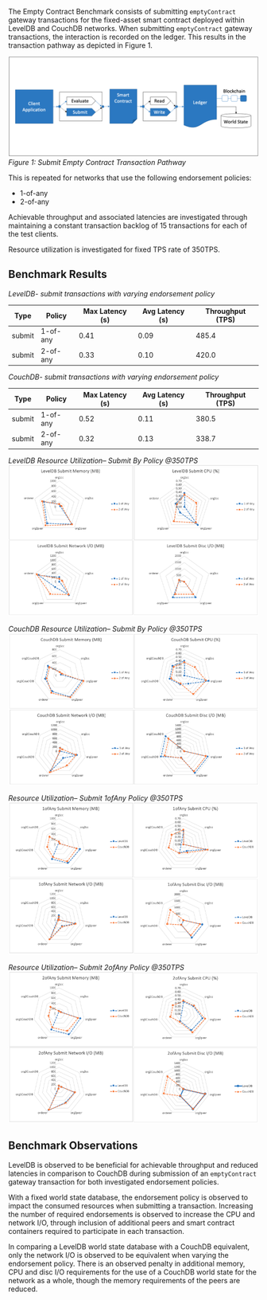 The Empty Contract Benchmark consists of submitting `emptyContract` gateway transactions for the fixed-asset smart contract deployed within LevelDB and CouchDB networks. When submitting `emptyContract` gateway transactions, the interaction is recorded on the ledger. This results in the transaction pathway as depicted in Figure 1.

![submit empty contract pathway](../../../../../diagrams/TransactionRoute_SubmitEmpty.png)*Figure 1: Submit Empty Contract Transaction Pathway*

This is repeated for networks that use the following endorsement policies:
 
 - 1-of-any
 - 2-of-any

Achievable throughput and associated latencies are investigated through maintaining a constant transaction backlog of 15 transactions for each of the test clients.

Resource utilization is investigated for fixed TPS rate of 350TPS.

## Benchmark Results

 *LevelDB- submit transactions with varying endorsement policy*

| Type | Policy | Max Latency (s) | Avg Latency (s) | Throughput (TPS) |
| ---- | ------ | --------------- | --------------- | ---------------- |
| submit | 1-of-any | 0.41 | 0.09 | 485.4 |
| submit | 2-of-any | 0.33 | 0.10 | 420.0 |

*CouchDB- submit transactions with varying endorsement policy*

| Type | Policy | Max Latency (s) | Avg Latency (s) | Throughput (TPS) |
| ---- | ------ | --------------- | --------------- | ---------------- |
| submit | 1-of-any | 0.52 | 0.11 | 380.5 |
| submit | 2-of-any | 0.32 | 0.13 | 338.7 |

*LevelDB Resource Utilization– Submit By Policy @350TPS*
![submit empty contract fabric with LevelDB resource utilization](../../../../../charts/1.4.0/nodeJS/nodeSDK/policies/LevelDB_submitByPolicy.png)

*CouchDB Resource Utilization– Submit By Policy @350TPS*
![submit empty contract fabric with CouchDB resource utilization](../../../../../charts/1.4.0/nodeJS/nodeSDK/policies/CouchDB_submitByPolicy.png)

*Resource Utilization– Submit 1ofAny Policy @350TPS*
![submit empty contract fabric with 1ofAny policy resource utilization](../../../../../charts/1.4.0/nodeJS/nodeSDK/policies/Submit_1ofAny.png)

*Resource Utilization– Submit 2ofAny Policy @350TPS*
![submit empty contract fabric with 1ofAny policy resource utilization](../../../../../charts/1.4.0/nodeJS/nodeSDK/policies/Submit_2ofAny.png)

## Benchmark Observations
LevelDB is observed to be beneficial for achievable throughput and reduced latencies in comparison to CouchDB during submission of an `emptyContract` gateway transaction for both investigated endorsement policies.

With a fixed world state database, the endorsement policy is observed to impact the consumed resources when submitting a transaction. Increasing the number of required endorsements is observed to increase the CPU and network I/O, through inclusion of additional peers and smart contract containers required to participate in each transaction.

In comparing a LevelDB world state database with a CouchDB equivalent, only the network I/O is observed to be equivalent when varying the endorsement policy. There is an observed penalty in additional memory, CPU and disc I/O requirements for the use of a CouchDB world state for the network as a whole, though the memory requirements of the peers are reduced.